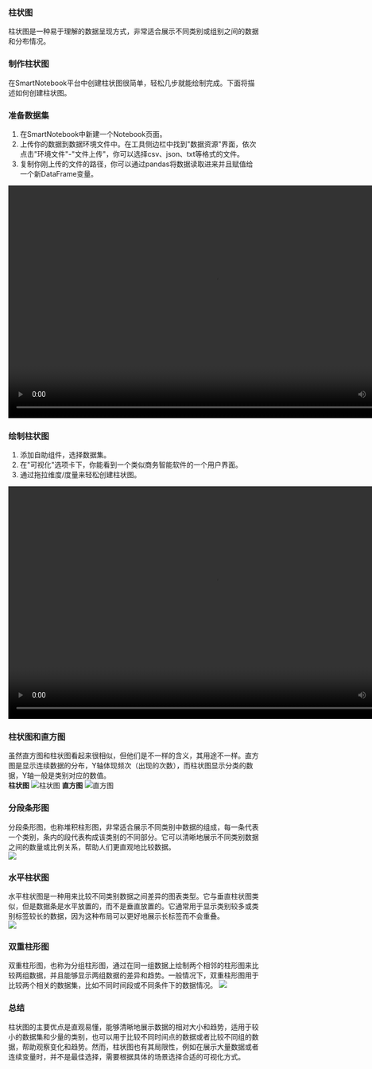 ### 柱状图
柱状图是一种易于理解的数据呈现方式，非常适合展示不同类别或组别之间的数据和分布情况。
### 制作柱状图
在SmartNotebook平台中创建柱状图很简单，轻松几步就能绘制完成。下面将描述如何创建柱状图。
### 准备数据集  
1. 在SmartNotebook中新建一个Notebook页面。  
2. 上传你的数据到数据环境文件中。在工具侧边栏中找到"数据资源"界面，依次点击"环境文件"-"文件上传"，你可以选择csv、json、txt等格式的文件。  
3. 复制你刚上传的文件的路径，你可以通过pandas将数据读取进来并且赋值给一个新DataFrame变量。
<video controls class="video-stream html5-main-video" controlslist="nodownload" style="width: 832px; height: 468px; left: 0px; top: 0px;">
  <source src="../../assets/selfAnalysis/dataset.mp4" type="video/mp4">
  Your browser does not support the video tag.
</video>

### 绘制柱状图
1. 添加自助组件，选择数据集。  
2. 在"可视化"选项卡下，你能看到一个类似商务智能软件的一个用户界面。  
3. 通过拖拉维度/度量来轻松创建柱状图。  
<video tabindex="0" controls class="video-stream html5-main-video" webkit-playsinline="" playsinline="" controlslist="nodownload" style="width: 832px; height: 468px; left: 0px; top: 0px;">
  <source src="../../assets/selfAnalysis/bar01.mp4" type="video/mp4">
  Your browser does not support the video tag.
</video>

### 柱状图和直方图
虽然直方图和柱状图看起来很相似，但他们是不一样的含义，其用途不一样。直方图是显示连续数据的分布，Y轴体现频次（出现的次数），而柱状图显示分类的数据，Y轴一般是类别对应的数值。  
**柱状图**
![柱状图](../../assets/selfAnalysis/image-52.png)
**直方图**
![直方图](../../assets/selfAnalysis/image-51.png)
### 分段条形图
分段条形图，也称堆积柱形图，非常适合展示不同类别中数据的组成，每一条代表一个类别，条内的段代表构成该类别的不同部分。它可以清晰地展示不同类别数据之间的数量或比例关系，帮助人们更直观地比较数据。  
![](../../assets/selfAnalysis/image-48.png)
### 水平柱状图
水平柱状图是一种用来比较不同类别数据之间差异的图表类型。它与垂直柱状图类似，但是数据条是水平放置的，而不是垂直放置的。它通常用于显示类别较多或类别标签较长的数据，因为这种布局可以更好地展示长标签而不会重叠。  
![](../../assets/selfAnalysis/image-49.png) 
### 双重柱形图
双重柱形图，也称为分组柱形图，通过在同一组数据上绘制两个相邻的柱形图来比较两组数据，并且能够显示两组数据的差异和趋势。一般情况下，双重柱形图用于比较两个相关的数据集，比如不同时间段或不同条件下的数据情况。
![](../../assets/selfAnalysis/image-50.png)
### 总结
柱状图的主要优点是直观易懂，能够清晰地展示数据的相对大小和趋势，适用于较小的数据集和少量的类别，也可以用于比较不同时间点的数据或者比较不同组的数据，帮助观察变化和趋势。然而，柱状图也有其局限性，例如在展示大量数据或者连续变量时，并不是最佳选择，需要根据具体的场景选择合适的可视化方式。